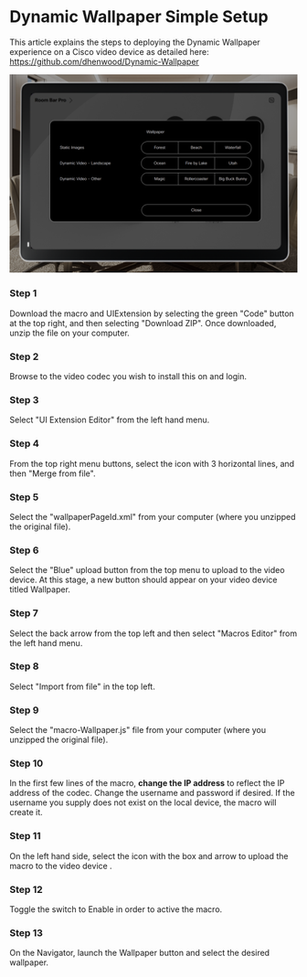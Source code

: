 # Dynamic Wallpaper Simple Setup

This article explains the steps to deploying the Dynamic Wallpaper experience on a Cisco video device as detailed here: https://github.com/dhenwood/Dynamic-Wallpaper

![example](https://github.com/dhenwood/Dynamic-Wallpaper-Simple-Setup/blob/main/Navigator%20Example.png)

### Step 1
Download the macro and UIExtension by selecting the green "Code" button at the top right, and then selecting "Download ZIP". Once downloaded, unzip the file on your computer.

### Step 2
Browse to the video codec you wish to install this on and login.

### Step 3
Select "UI Extension Editor" from the left hand menu.

### Step 4
From the top right menu buttons, select the icon with 3 horizontal lines, and then "Merge from file".

### Step 5
Select the "wallpaperPageId.xml" from your computer (where you unzipped the original file).

### Step 6
Select the "Blue" upload button from the top menu to upload to the video device. At this stage, a new button should appear on your video device titled Wallpaper.

### Step 7
Select the back arrow from the top left and then select "Macros Editor" from the left hand menu.

### Step 8
Select "Import from file" in the top left.

### Step 9
Select the "macro-Wallpaper.js" file from your computer (where you unzipped the original file).

### Step 10
In the first few lines of the macro, **change the IP address** to reflect the IP address of the codec. Change the username and password if desired. If the username you supply does not exist on the local device, the macro will create it.

### Step 11
On the left hand side, select the icon with the box and arrow to upload the macro to the video device .

### Step 12
Toggle the switch to Enable in order to active the macro.

### Step 13
On the Navigator, launch the Wallpaper button and select the desired wallpaper.
